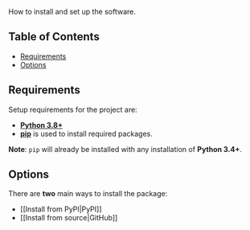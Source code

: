 How to install and set up the software.

## Table of Contents

* [Requirements](#requirements)
* [Options](#options)

## Requirements

Setup requirements for the project are:
- **[Python 3.8+](https://www.python.org/)**
- [**pip**](https://pip.pypa.io/en/stable/) is used to install required packages.

**Note**: `pip` will already be installed with any installation of **Python 3.4+**.

## Options

There are **two** main ways to install the package:
- [[Install from PyPI|PyPI]]
- [[Install from source|GitHub]]
